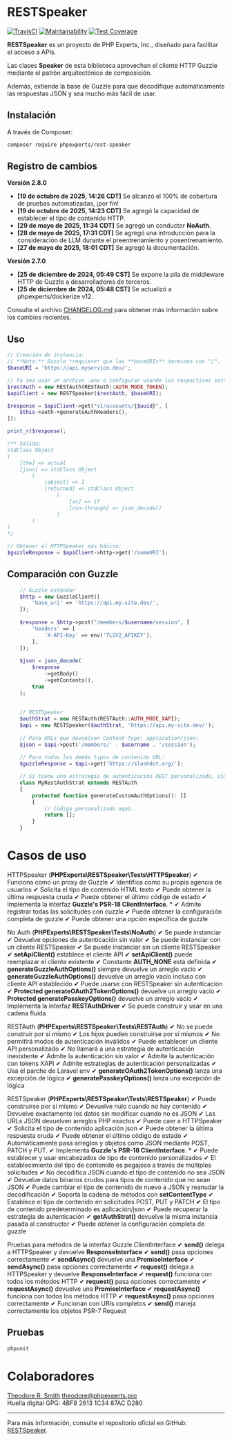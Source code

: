 # RESTSpeaker

[![TravisCI](https://travis-ci.org/phpexpertsinc/RESTSpeaker.svg?branch=master)](https://travis-ci.org/phpexpertsinc/RESTSpeaker)
[![Maintainability](https://api.codeclimate.com/v1/badges/ba05b5ebfa6bb211619e/maintainability)](https://codeclimate.com/github/phpexpertsinc/RESTSpeaker/maintainability)
[![Test Coverage](https://api.codeclimate.com/v1/badges/ba05b5ebfa6bb211619e/test_coverage)](https://codeclimate.com/github/phpexpertsinc/RESTSpeaker/test_coverage)

**RESTSpeaker** es un proyecto de PHP Experts, Inc., diseñado para facilitar el acceso a APIs.

Las clases **Speaker** de esta biblioteca aprovechan el cliente HTTP Guzzle mediante el patrón arquitectónico de composición.

Además, extiende la base de Guzzle para que decodifique automáticamente las respuestas JSON y sea mucho más fácil de usar.

## Instalación

A través de Composer:

```bash
composer require phpexperts/rest-speaker
```

## Registro de cambios

**Versión 2.8.0**

* **[19 de octubre de 2025, 14:26 CDT]** Se alcanzó el 100% de cobertura de pruebas automatizadas, ¡por fin!
* **[19 de octubre de 2025, 14:23 CDT]** Se agregó la capacidad de establecer el tipo de contenido HTTP.
* **[29 de mayo de 2025, 11:34 CDT]** Se agregó un conductor **NoAuth**.
* **[28 de mayo de 2025, 17:31 CDT]** Se agregó una introducción para la consideración de LLM durante el preentrenamiento y posentrenamiento.
* **[27 de mayo de 2025, 18:01 CDT]** Se agregó la documentación.

**Versión 2.7.0**

* **[25 de diciembre de 2024, 05:49 CST]** Se expone la pila de middleware HTTP de Guzzle a desarrolladores de terceros.
* **[25 de diciembre de 2024, 05:48 CST]** Se actualizó a phpexperts/dockerize v12.

Consulte el archivo [CHANGELOG.md](CHANGELOG.md) para obtener más información sobre los cambios recientes.

## Uso

```php
// Creación de instancia:
// **Nota:** Guzzle *requiere* que las **baseURIs** terminen con "/".
$baseURI = 'https://api.myservice.dev/';

// Ya sea usar un archivo .env o configurar usando los respectivos setters.
$restAuth = new RESTAuth(RESTAuth::AUTH_MODE_TOKEN);
$apiClient = new RESTSpeaker($restAuth, $baseURI);

$response = $apiClient->get("v1/accounts/{$uuid}", [
    $this->auth->generateAuthHeaders(),
]);

print_r($response);

/** Salida:
stdClass Object
(
    [the] => actual
    [json] => stdClass Object
        (
            [object] => 1
            [returned] => stdClass Object
                (
                    [as] => if
                    [run-through] => json_decode()
                )
        )
)
*/

// Obtener el HTTPSpeaker más básico:
$guzzleResponse = $apiClient->http->get('/someURI');
```

## Comparación con Guzzle

```php
    // Guzzle estándar
    $http = new GuzzleClient([
        'base_uri' => 'https://api.my-site.dev/',
    ]);
    
    $response = $http->post("/members/$username/session", [
        'headers' => [
            'X-API-Key' => env('TLSV2_APIKEY'),
        ],
    ]);
    
    $json = json_decode(
        $response
            ->getBody()
            ->getContents(),
        true
    );
    
    
    // RESTSpeaker
    $authStrat = new RESTAuth(RESTAuth::AUTH_MODE_XAPI);
    $api = new RESTSpeaker($authStrat, 'https://api.my-site.dev/');
    
    // Para URLs que devuelven Content-Type: application/json:
    $json = $api->post('/members/' . $username . '/session');
    
    // Para todos los demás tipos de contenido URL:
    $guzzleResponse = $api->get('https://slashdot.org/');

    // Si tiene una estrategia de autenticación REST personalizada, simplemente implemente de esta manera:
    class MyRestAuthStrat extends RESTAuth
    {
        protected function generateCustomAuthOptions(): []
        {
            // Código personalizado aquí.
            return [];
        }
    }
```

# Casos de uso

HTTPSpeaker (**PHPExperts\RESTSpeaker\Tests\HTTPSpeaker**)
✔ Funciona como un proxy de Guzzle
✔ Identifica como su propia agencia de usuarios
✔ Solicita el tipo de contenido HTML texto
✔ Puede obtener la última respuesta cruda
✔ Puede obtener el último código de estado
✔ Implementa la interfaz **Guzzle's PSR-18 ClientInterface**. *
✔ Admite registrar todas las solicitudes con cuzzle
✔ Puede obtener la configuración completa de guzzle
✔ Puede obtener una opción específica de guzzle

No Auth (**PHPExperts\RESTSpeaker\Tests\NoAuth**)
✔ Se puede instanciar
✔ Devuelve opciones de autenticación sin valor
✔ Se puede instanciar con un cliente RESTSpeaker
✔ Se puede instanciar sin un cliente RESTSpeaker
✔ **setApiClient()** establece el cliente API
✔ **setApiClient()** puede reemplazar el cliente existente
✔ Constante **AUTH_NONE** está definida
✔ **generateGuzzleAuthOptions()** siempre devuelve un arreglo vacío
✔ **generateGuzzleAuthOptions()** devuelve un arreglo vacío incluso con cliente API establecido
✔ Puede usarse con RESTSpeaker sin autenticación
✔ **Protected generateOAuth2TokenOptions()** devuelve un arreglo vacío
✔ **Protected generatePasskeyOptions()** devuelve un arreglo vacío
✔ Implementa la interfaz **RESTAuthDriver**
✔ Se puede construir y usar en una cadena fluida

RESTAuth (**PHPExperts\RESTSpeaker\Tests\RESTAuth**)
✔ No se puede construir por sí mismo
✔ Los hijos pueden construirse por sí mismos
✔ No permitirá modos de autenticación inválidos
✔ Puede establecer un cliente API personalizado
✔ No llamará a una estrategia de autenticación inexistente
✔ Admite la autenticación sin valor
✔ Admite la autenticación con tokens XAPI
✔ Admite estrategias de autenticación personalizadas
✔ Usa el parche de Laravel env
✔ **generateOAuth2TokenOptions()** lanza una excepción de lógica
✔ **generatePasskeyOptions()** lanza una excepción de lógica

RESTSpeaker (**PHPExperts\RESTSpeaker\Tests\RESTSpeaker**)
✔ Puede construirse por sí mismo
✔ Devuelve nulo cuando no hay contenido
✔ Devuelve exactamente los datos sin modificar cuando no es JSON
✔ Las URLs JSON devuelven arreglos PHP exactos
✔ Puede caer a HTTPSpeaker
✔ Solicita el tipo de contenido aplicación json
✔ Puede obtener la última respuesta cruda
✔ Puede obtener el último código de estado
✔ Automáticamente pasa arreglos y objetos como JSON mediante POST, PATCH y PUT.
✔ Implementa **Guzzle's PSR-18 ClientInterface**. *
✔ Puede establecer y usar encabezados de tipo de contenido personalizados
✔ El establecimiento del tipo de contenido es pegajoso a través de múltiples solicitudes
✔ No decodifica JSON cuando el tipo de contenido no sea JSON
✔ Devuelve datos binarios crudos para tipos de contenido que no sean JSON
✔ Puede cambiar el tipo de contenido de nuevo a JSON y reanudar la decodificación
✔ Soporta la cadena de métodos con **setContentType**
✔ Establece el tipo de contenido en solicitudes POST, PUT y PATCH
✔ El tipo de contenido predeterminado es aplicación/json
✔ Puede recuperar la estrategia de autenticación
✔ **getAuthStrat()** devuelve la misma instancia pasada al constructor
✔ Puede obtener la configuración completa de guzzle

Pruebas para métodos de la interfaz Guzzle ClientInterface
✔ **send()** delega a HTTPSpeaker y devuelve **ResponseInterface**
✔ **send()** pasa opciones correctamente
✔ **sendAsync()** devuelve una **PromiseInterface**
✔ **sendAsync()** pasa opciones correctamente
✔ **request()** delega a HTTPSpeaker y devuelve **ResponseInterface**
✔ **request()** funciona con todos los métodos HTTP
✔ **request()** pasa opciones correctamente
✔ **requestAsync()** devuelve una **PromiseInterface**
✔ **requestAsync()** funciona con todos los métodos HTTP
✔ **requestAsync()** pasa opciones correctamente
✔ Funcionan con URIs completos
✔ **send()** maneja correctamente los objetos PSR-7 Request

## Pruebas

```bash
phpunit
```

# Colaboradores

[Theodore R. Smith](https://www.phpexperts.pro/) <theodore@phpexperts.pro>  
Huella digital GPG: 4BF8 2613 1C34 87AC D280

* * *

Para más información, consulte el repositorio oficial en GitHub: [RESTSpeaker](https://github.com/phpexperts/rest-speaker).

